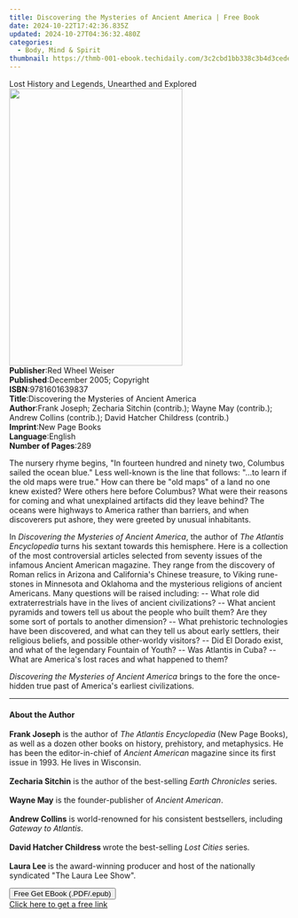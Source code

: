 ```yaml
---
title: Discovering the Mysteries of Ancient America | Free Book
date: 2024-10-22T17:42:36.835Z
updated: 2024-10-27T04:36:32.480Z
categories:
  - Body, Mind & Spirit
thumbnail: https://thmb-001-ebook.techidaily.com/3c2cbd1bb338c3b4d3cede24b6878520a2283cdf6d6ed3d77e65aea2b2abfb66.jpg
---
```

<main id="book-container">
  <div class="flex flex-col">
    <div class="book-brief flex-1 py-6 px-4 sm:p-6 md:py-10 md:px-8">
      <!-- brief-->
      <div class="book-brief-main">
        Lost History and Legends, Unearthed and Explored
      </div>
    </div>
    <div
      class="book-meta-info flex-1 grid gap-4 col-start-1 col-end-3 row-start-1 sm:mb-6 sm:grid-cols-4 lg:gap-6 lg:col-start-2 lg:row-end-6 lg:row-span-6 lg:mb-0"
    >
      <div
        class="book-meta-info-left place-content-center mt-4 p-4 text-sm leading-6 col-start-2 col-span-2 dark:text-slate-400"
      >
        <img
          class="w-full h-500 object-cover rounded-lg sm:h-255 sm:col-span-2 lg:col-span-full"
          src="https://img-001-ebook.techidaily.com/acf78b12dd1e03e324b533d0558d4f02788040dcf33f3a346519dbbb5598b5ad.jpg"
          alt=""
          width="312"
          height="500"
        />
      </div>
      <div
        class="book-meta-info-right mt-2 col-start-1 row-start-2 col-span-3 self-center"
      >
        <!-- meta data  -->
        <div class="flex flex-col px-4 md:px-8">
          <div class="flex-1">
            <strong>Publisher</strong>:<span class="px-2"
              >Red Wheel Weiser</span
            >
          </div>
          <div class="flex-1">
            <strong>Published</strong>:<span class="px-2"
              >December 2005; Copyright</span
            >
          </div>
          <div class="flex-1">
            <strong>ISBN</strong>:<span class="px-2">9781601639837</span>
          </div>
          <div class="flex-1">
            <strong>Title</strong>:<span class="px-2"
              >Discovering the Mysteries of Ancient America</span
            >
          </div>
          <div class="flex-1">
            <strong>Author</strong>:<span class="px-2"
              >Frank Joseph; Zecharia Sitchin (contrib.); Wayne May (contrib.);
              Andrew Collins (contrib.); David Hatcher Childress
              (contrib.)</span
            >
          </div>
          <div class="flex-1">
            <strong>Imprint</strong>:<span class="px-2">New Page Books</span>
          </div>
          <div class="flex-1">
            <strong>Language</strong>:<span class="px-2">English</span>
          </div>
          <div class="flex-1">
            <strong>Number of Pages</strong>:<span class="px-2">289</span>
          </div>
        </div>
      </div>
    </div>
    <div class="book-description flex-1 py-6 px-4 sm:p-6 md:py-10 md:px-8">
      <div class="book-description-main">
        <div accordion-content="" id="description">
          <p>
            The nursery rhyme begins, "In fourteen hundred and ninety two,
            Columbus sailed the ocean blue." Less well-known is the line that
            follows: "…to learn if the old maps were true." How can there be
            "old maps" of a land no one knew existed? Were others here before
            Columbus? What were their reasons for coming and what unexplained
            artifacts did they leave behind? The oceans were highways to America
            rather than barriers, and when discoverers put ashore, they were
            greeted by unusual inhabitants.
          </p>
          <p>
            In <i>Discovering the Mysteries of Ancient America</i>, the author
            of <i>The Atlantis Encyclopedia</i> turns his sextant towards this
            hemisphere. Here is a collection of the most controversial articles
            selected from seventy issues of the infamous Ancient American
            magazine. They range from the discovery of Roman relics in Arizona
            and California's Chinese treasure, to Viking rune-stones in
            Minnesota and Oklahoma and the mysterious religions of ancient
            Americans. Many questions will be raised including: -- What role did
            extraterrestrials have in the lives of ancient civilizations? --
            What ancient pyramids and towers tell us about the people who built
            them? Are they some sort of portals to another dimension? -- What
            prehistoric technologies have been discovered, and what can they
            tell us about early settlers, their religious beliefs, and possible
            other-worldy visitors? -- Did El Dorado exist, and what of the
            legendary Fountain of Youth? -- Was Atlantis in Cuba? -- What are
            America's lost races and what happened to them?
          </p>
          <p>
            <i>Discovering the Mysteries of Ancient America</i> brings to the
            fore the once-hidden true past of America's earliest civilizations.
          </p>
        </div>
        <div class="accordion-fader"></div>
      </div>
    </div>
    <div class="book-excerpts flex-1 py-6 px-4 sm:p-6 md:py-10 md:px-8">
      <!-- excerpts-->
      <div class="book-excerpts-main">
        <hr />
        <h4 class="placeholder placeholder-heading">
          <span>About the Author</span>
        </h4>
        <p>
          <b>Frank Joseph</b> is the author of
          <i>The Atlantis Encyclopedia </i>(New Page Books), as well as a dozen
          other books on history, prehistory, and metaphysics. He has been the
          editor-in-chief of <i>Ancient American</i> magazine since its first
          issue in 1993. He lives in Wisconsin.<br /><br /><b
            >Zecharia Sitchin</b
          >
          is the author of the best-selling
          <i>Earth Chronicles</i> series.<br /><br /><b>Wayne May</b> is the
          founder-publisher of<i> Ancient American</i>.<br /><br /><b
            >Andrew Collins</b
          >
          is world-renowned for his consistent bestsellers, including
          <i>Gateway to Atlantis</i>.<br /><br /><b>David Hatcher Childress </b
          >wrote the best-selling<i> Lost Cities</i> series.<br /><br /><b
            >Laura Lee </b
          >is the award-winning producer and host of the nationally syndicated
          "The Laura Lee Show".
        </p>
      </div>
    </div>
    <div
      class="book-about-author flex-1 py-6 px-4 sm:p-6 md:py-10 md:px-8"
    ></div>
    <div class="book-free-get flex-1 py-6 px-4 sm:p-6 md:py-10 md:px-8">
      <button
        id="btn-free-get"
        class="bg-blue-500 hover:bg-blue-700 text-white font-bold py-2 px-4 rounded"
      >
        Free Get EBook (.PDF/.epub)
      </button>
      <div id="countdown-display" class="px-2 text-lg mt-2"></div>
      <a
        id="free-link"
        class="hidden bg-blue-500 hover:bg-blue-700 text-white font-bold py-2 px-4 rounded"
        href="https://www.ebooks.com/en-us/book/138621212/discovering-the-mysteries-of-ancient-america/frank-joseph/"
        target="_blank"
        >Click here to get a free link</a
      >
    </div>
    <script>
      let countdownTime = 0;
      let countdownInterval = null;
      document
        .getElementById('btn-free-get')
        .addEventListener('click', startCountdown);
      function startCountdown() {
        countdownTime = new Date().getTime() + 60000 * 3;
        countdownInterval = setInterval(updateCountdown, 1000);
        document.getElementById('btn-free-get').disabled = true;
        document
          .getElementById('btn-free-get')
          .classList.add('bg-gray-500', 'cursor-not-allowed');
      }
      function updateCountdown() {
        let currentTime = new Date().getTime();
        let timeLeft = countdownTime - currentTime;
        let secondsLeft = Math.floor(timeLeft / 1000);
        document.getElementById('countdown-display').innerHTML =
          `Remaining time: ${secondsLeft} seconds.`;
        if (secondsLeft <= 0) {
          clearInterval(countdownInterval);
          document.getElementById('btn-free-get').classList.add('hidden');
          document.getElementById('free-link').classList.remove('hidden');
          document.getElementById('countdown-display').innerHTML = '';
        }
      }
    </script>
  </div>
</main>

<ins class="adsbygoogle"
      style="display:block"
      data-ad-client="ca-pub-7571918770474297"
      data-ad-slot="8358498916"
      data-ad-format="auto"
      data-full-width-responsive="true"></ins>
    
